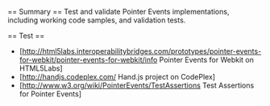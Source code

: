 == Summary ==
Test and validate Pointer Events implementations, including working code samples, and validation tests.

== Test == 
* [http://html5labs.interoperabilitybridges.com/prototypes/pointer-events-for-webkit/pointer-events-for-webkit/info Pointer Events for Webkit on HTML5Labs]
* [http://handjs.codeplex.com/ Hand.js project on CodePlex]
* [http://www.w3.org/wiki/PointerEvents/TestAssertions Test Assertions for Pointer Events]